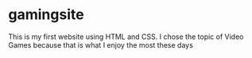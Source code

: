 # gamingsite
This is my first website using HTML and CSS. I chose the topic of Video Games because that is what I enjoy the most these days

